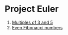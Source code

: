 # Project Euler

1. [Multiples of 3 and 5](https://github.com/lizvdk/project-euler/blob/master/pe_1.rb)
2. [Even Fibonacci numbers](https://github.com/lizvdk/project-euler/blob/master/pe_2.rb)
